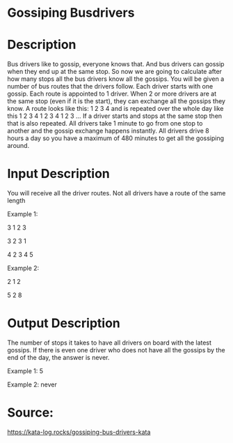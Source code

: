 # Gossiping Busdrivers

# Description 

Bus drivers like to gossip, everyone knows that. And bus drivers can gossip when they end up at the same stop. So now we are going to calculate after how many stops all the bus drivers know all the gossips. You will be given a number of bus routes that the drivers follow. Each driver starts with one gossip. Each route is appointed to 1 driver. When 2 or more drivers are at the same stop (even if it is the start), they can exchange all the gossips they know. A route looks like this: 1 2 3 4 and is repeated over the whole day like this 1 2 3 4 1 2 3 4 1 2 3 … If a driver starts and stops at the same stop then that is also repeated. All drivers take 1 minute to go from one stop to another and the gossip exchange happens instantly. All drivers drive 8 hours a day so you have a maximum of 480 minutes to get all the gossiping around. 

  
# Input Description 

You will receive all the driver routes. Not all drivers have a route of the same length   

Example 1: 

3 1 2 3 

3 2 3 1 

4 2 3 4 5 

Example 2: 

2 1 2 

5 2 8 

# Output Description 

The number of stops it takes to have all drivers on board with the latest gossips. If there is even one driver who does not have all the gossips by the end of the day, the answer is never. 

  
Example 1: 5 

Example 2: never 

# Source: 

https://kata-log.rocks/gossiping-bus-drivers-kata 
